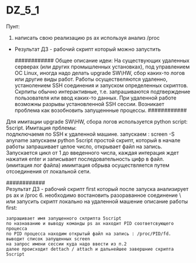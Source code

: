 # DZ_5_1
Пунт:
1) написать свою реализацию ps ax используя анализ /proc  
- Результат ДЗ - рабочий скрипт который можно запустить  

    ############ Общее описание идеи: На существующих удаленных серверах (или других промышленных установках), под управлением ОС Linux, иногда надо делать upgrade SW\HW, сбор каких-то логов или другие виды работ. Работы осуществеляются удаленно, устанолением SSH соединения и запуском определенных скриптов. Скрпиты обычно интерактивные, т.е. запрашиваются подтверждение пользователя или ввод каких-то данных. При удаленной работе возможны разрывы установленной SSH сессии. Возникает проблема как возобновить запущеннные процессы. ############  
    

Для имитации upgrade SW\HW, сбора логов используется python script: 5script. Имитация прблемы:  
    подлключаемя по SSH к удаленной машине.
    запускаем : screen -S anyname
    запускаем python 5script
    простой скрипт, который в начале работы запрашивает целое число, открывает файл на запись. Запускается цикл от 1 до введенного числа, каждая интерация ждет нажатия enter и записывает последовательность цифр в файл. (имитация лог файла)
    имимтация обрыва осуществляется путем отсоединения от локальной сети.

############   
Результат ДЗ - рабочий скрипт first который после запуска анализирует ps ax и /proc 6. необходимо востановить разораванное соединение \ или запусить скрипт локально на удаленной машение описание работы first:

    запрашивает имя запущенного скприпта 5script
    по назнаванию и выводу команды ps ax находит PID соответсвующего процесса
    по PID процесса находим открытый файл на запись : /proc/PID/fd.
    выводит список запущенных screen
    на запрос имени сессии куда надо ввести из п.2
    далее происходит dettach / attach и дальнейшее завершние скрипта 5script


